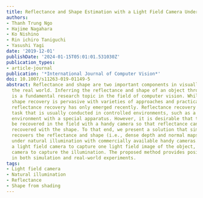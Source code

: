 ```yaml
---
title: Reflectance and Shape Estimation with a Light Field Camera Under Natural Illumination
authors:
- Thanh Trung Ngo
- Hajime Nagahara
- Ko Nishino
- Rin ichiro Taniguchi
- Yasushi Yagi
date: '2019-12-01'
publishDate: '2024-01-15T05:01:01.531030Z'
publication_types:
- article-journal
publication: '*International Journal of Computer Vision*'
doi: 10.1007/s11263-019-01149-5
abstract: Reflectance and shape are two important components in visually perceiving
  the real world. Inferring the reflectance and shape of an object through cameras
  is a fundamental research topic in the field of computer vision. While three-dimensional
  shape recovery is pervasive with varieties of approaches and practical applications,
  reflectance recovery has only emerged recently. Reflectance recovery is a challenging
  task that is usually conducted in controlled environments, such as a laboratory
  environment with a special apparatus. However, it is desirable that the reflectance
  be recovered in the field with a handy camera so that reflectance can be jointly
  recovered with the shape. To that end, we present a solution that simultaneously
  recovers the reflectance and shape (i.e., dense depth and normal maps) of an object
  under natural illumination with commercially available handy cameras. We employ
  a light field camera to capture one light field image of the object, and a 360-degree
  camera to capture the illumination. The proposed method provides positive results
  in both simulation and real-world experiments.
tags:
- Light field camera
- Natural illumination
- Reflectance
- Shape from shading
---
```

